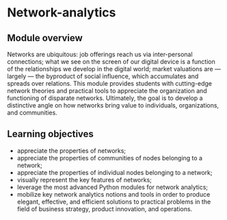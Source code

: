 # Network-analytics

## Module overview

Networks are ubiquitous: job offerings reach us via inter-personal connections; what we see on the screen of our digital device is a function of the relationships we develop in the digital world; market valuations are ― largely ― the byproduct of social influence, which accumulates and spreads over relations. This module provides students with cutting-edge network theories and practical tools to appreciate the organization and functioning of disparate networks. Ultimately, the goal is to develop a distinctive angle on how networks bring value to individuals, organizations, and communities.

## Learning objectives

- appreciate the properties of networks;
- appreciate the properties of communities of nodes belonging to a network;
- appreciate the properties of individual nodes belonging to a network;
- visually represent the key features of networks;
- leverage the most advanced Python modules for network analytics;
- mobilize key network analytics notions and tools in order to produce elegant, effective, and efficient solutions to practical problems in the field of business strategy, product innovation, and operations.
